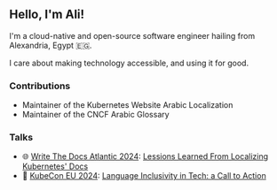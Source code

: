 ## Hello, I'm Ali!

I'm a cloud-native and open-source software engineer hailing from Alexandria, Egypt 🇪🇬.

I care about making technology accessible, and using it for good.

### Contributions

- Maintainer of the Kubernetes Website Arabic Localization
- Maintainer of the CNCF Arabic Glossary

### Talks

- 🌐 [Write The Docs Atlantic 2024](https://www.writethedocs.org/conf/atlantic/2024/): [Lessions Learned From Localizing Kubernetes' Docs](https://www.writethedocs.org/conf/atlantic/2024/speakers/#speaker-ali-dowair-what-s-in-a-word-lessons-from-localizing-kubernetes-documentation-to-arabic-ali-dowair)
- 📢 [KubeCon EU 2024](https://events.linuxfoundation.org/kubecon-cloudnativecon-europe/): [Language Inclusivity in Tech: a Call to Action](https://sched.co/1YeLO)
